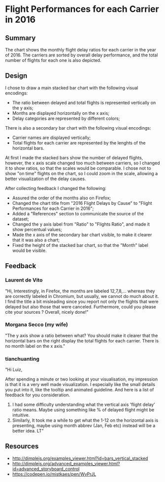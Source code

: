 # Flight Performances for each Carrier in 2016

## Summary
The chart shows the monthly flight delay ratios for each carrier in the year of 2016. The carriers are sorted by overall delay performance, and the total number of flights for each one is also depicted.

## Design
I chose to draw a main stacked bar chart with the following visual encodings:
- The ratio between delayed and total flights is represented vertically on the y axis;
- Months are displayed horizontally on the x axis;
- Delay categories are represented by different colors;

There is also a secondary bar chart with the following visual encodings:
- Carrier names are displayed vertically;
- Total flights for each carrier are represented by the lenghts of the horizontal bars.

At first I made the stacked bars show the number of delayed flights, however, the x axis scale changed too much between carriers, so I changed it to show ratios, so that the scales would be comparable.
I chose not to show "on time" flights on the chart, so I could zoom in the scale, allowing a better visualization of the delay causes.

After collecting feedback I changed the following:
- Assured the order of the months also on Firefox;
- Changed the chart title from "2016 Flight Delays by Cause" to "Flight Performances for each Carrier in 2016";
- Added a "References" section to communicate the source of the dataset;
- Changed the y axis label from "Ratio" to "Flights Ratio", and made it show percentual values;
- Made the x axis of the secondary bar chart visible, to make it clearer that it was also a chart;
- Fixed the height of the stacked bar chart, so that the "Month" label would be visible.

## Feedback
### Laurent de Vito
"Hi,
Interestingly, in Firefox, the months are labeled 12,7,8,... whereas they are correctly labeled in Chromium, but usually, we cannot do much about it.
I find the title a bit misleading since you report not only the flights that were delayed but also those that were canceled.
Furthermore, could you please cite your sources ?
Overall, nicely done!"

### Morgana Secco (my wife)
"The y axis show a ratio between what?
You should make it clearer that the horizontal bars on the right display the total flights for each carrier.
There is no month label on the x axis."

### tianchuanting
"Hi Luiz,

After spending a minute or two looking at your visualisation, my impression is that it is a very well made visualization. I especially like the small details you put into it, like the tooltip and animated guideline. And here is a list of feedback for you consideration.

1. I had some difficulty understanding what the vertical axis 'flight delay' ratio means. Maybe using something like % of delayed flight might be intuitive.
2. Similarly, It took me a while to get what the 1-12 on the horizontal axis is presenting, maybe using month abbrev (Jan, Feb etc) instead will be a better idea.
LT"

## Resources
- http://dimplejs.org/examples_viewer.html?id=bars_vertical_stacked
- http://dimplejs.org/advanced_examples_viewer.html?id=advanced_storyboard_control
- https://codepen.io/mistkaes/pen/WvPrJL